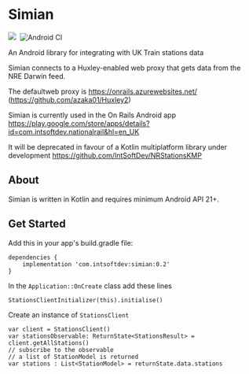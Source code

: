 # Simian

[![](https://jitpack.io/v/com.intsoftdev/simian.svg)](https://jitpack.io/#com.intsoftdev/simian)  &nbsp;![Android CI](https://github.com/IntSoftDev/simian/workflows/Android%20CI/badge.svg)


An Android library for integrating with UK Train stations data

Simian connects to a Huxley-enabled web proxy that gets data from the NRE Darwin feed.

The defaultweb proxy is https://onrails.azurewebsites.net/ (https://github.com/azaka01/Huxley2)

Simian is currently used in the On Rails Android app https://play.google.com/store/apps/details?id=com.intsoftdev.nationalrail&hl=en_UK

It will be deprecated in favour of a Kotlin multiplatform library under development https://github.com/IntSoftDev/NRStationsKMP

## About

Simian is written in Kotlin and requires minimum Android API 21+.

## Get Started

Add this in your app's build.gradle file:

```
dependencies {
    implementation 'com.intsoftdev:simian:0.2'
}
```
In the `Application::OnCreate` class add these lines
```
StationsClientInitializer(this).initialise()
```
Create an instance of `StationsClient`

```
var client = StationsClient()
var stationsObservable: ReturnState<StationsResult> = client.getAllStations()
// subscribe to the observable
// a list of StationModel is returned
var stations : List<StationModel> = returnState.data.stations
